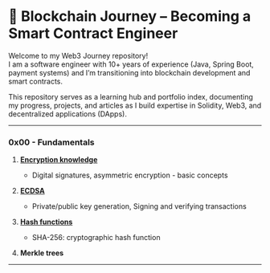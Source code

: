 # 🚀 Blockchain Journey – Becoming a Smart Contract Engineer

Welcome to my Web3 Journey repository!  
I am a software engineer with 10+ years of experience (Java, Spring Boot, payment systems) and I’m transitioning into blockchain development and smart contracts.

This repository serves as a learning hub and portfolio index, documenting my progress, projects, and articles as I build expertise in Solidity, Web3, and decentralized applications (DApps).

---

### 0x00 - Fundamentals

1. **[Encryption knowledge](00-fundamentals/01-encryption.md)** 
    - Digital signatures, asymmetric encryption - basic concepts

2. **[ECDSA](00-fundamentals/02-ecdsa.md)**
     - Private/public key generation, Signing and verifying transactions

3. **[Hash functions](00-fundamentals/03-hash_function.md)**
    - SHA-256: cryptographic hash function

4. **Merkle trees**
---


